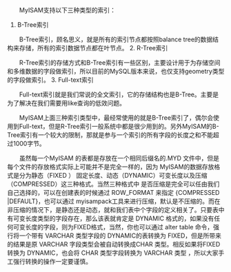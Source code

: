 &emsp;&emsp;MyISAM支持以下三种类型的索引：

1. B-Tree索引

&emsp;&emsp;B-Tree索引，顾名思义，就是所有的索引节点都按照balance tree的数据结构来存储，所有的索引数据节点都在叶节点。
2. R-Tree索引

&emsp;&emsp;R-Tree索引的存储方式和B-Tree索引有一些区别，主要设计用于为存储空间和多维数据的字段做索引，所以目前的MySQL版本来说，也仅支持geometry类型的字段做索引。
3. Full-text索引

&emsp;&emsp;Full-text索引就是我们常说的全文索引，它的存储结构也是B-Tree。主要是为了解决在我们需要用like查询的低效问题。

&emsp;&emsp;MyISAM上面三种索引类型中，最经常使用的就是B-Tree索引了，偶尔会使用到Full-text，但是R-Tree索引一般系统中都是很少用到的。另外MyISAM的B-Tree索引有一个较大的限制，那就是参与一个索引的所有字段的长度之和不能超过1000字节。

&emsp;&emsp;虽然每一个MyISAM 的表都是存放在一个相同后缀名的.MYD 文件中，但是每个文件的存放格式实际上可能并不是完全一样的，因为 MyISAM的数据存放格式是分为静态（FIXED ） 固定长度、动态（DYNAMIC）可变长度以及压缩（COMPRESSED）这三种格式。当然三种格式中
是否压缩是完全可以任由我们自己选择的，可以在创建表的时候通过 ROW_FORMAT 来指定
{COMPRESSED |DEFAULT}，也可以通过 myisampack工具来进行压缩，默认是不压缩的。而在非压缩的情况下，是静态还是动态，就和我们表中个字段的定义相关了。只要表中有可变长度类型的字段存在，那么该表就肯定是 DYNAMIC 格式的，如果没有任何可变长度的字段，则为FIXED格式，当然，你也可以通过 alter table 命令，强行将一个带有 VARCHAR 类型字段的 DYNAMIC的表转换为 FIXED，但是所带来的结果是原 VARCHAR 字段类型会被自动转换成CHAR 类型。相反如果将FIXED 转换为 DYNAMIC，也会将 CHAR 类型字段转换为 VARCHAR 类型 ，所以大家手工强行转换的操作一定要谨慎。